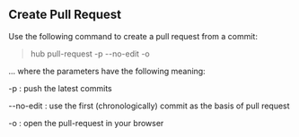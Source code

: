 ## Create Pull Request

Use the following command to create a pull request from a commit:

> hub pull-request -p --no-edit -o

... where the parameters have the following meaning:

-p : push the latest commits

--no-edit : use the first (chronologically) commit as the basis of pull request

-o : open the pull-request in your browser
